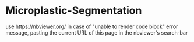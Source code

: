 # Microplastic-Segmentation
use https://nbviewer.org/ in case of "unable to render code block" error message, pasting the current URL of this page in the nbviewer's search-bar
